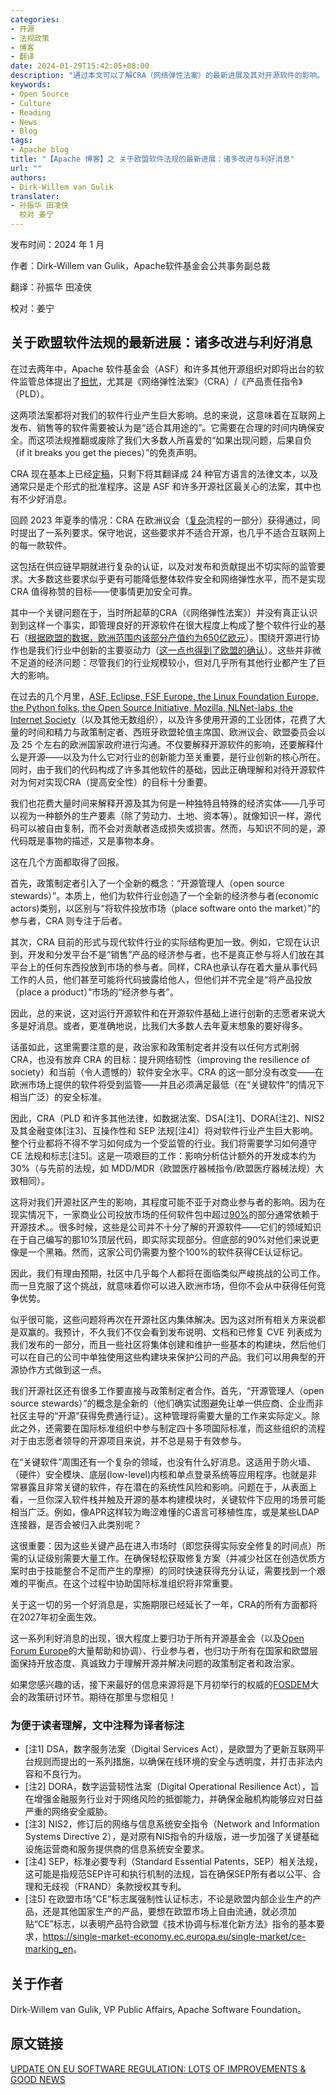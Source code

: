 ```yaml
---
categories:
- 开源
- 法规政策
- 博客
- 翻译
date: 2024-01-29T15:42:05+08:00
description: "通过本文可以了解CRA（网络弹性法案）的最新进展及其对开源软件的影响。"
keywords:
- Open Source
- Culture
- Reading
- News
- Blog
tags:
- Apache blog
title: "【Apache 博客】之 关于欧盟软件法规的最新进展：诸多改进与利好消息"
url: ""
authors:
- Dirk-Willem van Gulik
translater:
- 孙振华 田凌侠 
  校对 姜宁
---
```


发布时间：2024 年 1 月

作者：Dirk-Willem van Gulik，Apache软件基金会公共事务副总裁

翻译：孙振华 田凌侠

校对：姜宁

## 关于欧盟软件法规的最新进展：诸多改进与利好消息

在过去两年中，Apache 软件基金会（ASF）和许多其他开源组织对即将出台的软件监管总体提出了[担忧](https://news.apache.org/foundation/entry/save-open-source-the-impending-tragedy-of-the-cyber-resilience-act)，尤其是《网络弹性法案》（CRA）/《产品责任指令》（PLD）。

这两项法案都将对我们的软件行业产生巨大影响。总的来说，这意味着在互联网上发布、销售等的软件需要被认为是“适合其用途的”。它需要在合理的时间内确保安全。而这项法规推翻或废除了我们大多数人所喜爱的“如果出现问题，后果自负（if it breaks you get the pieces）”的免责声明。

CRA 现在基本上已经[定稿](https://openforumeurope.org/eu-cyber-resilience-act-takes-a-leap-forward/)，只剩下将其翻译成 24 种官方语言的法律文本，以及通常只是走个形式的批准程序。这是 ASF 和许多开源社区最关心的法案，其中也有不少好消息。

回顾 2023 年夏季的情况：CRA 在欧洲议会（[复杂](https://openforumeurope.org/eu-cyber-resilience-act-takes-a-leap-forward/)流程的一部分）获得通过，同时提出了一系列要求。保守地说，这些要求并不适合开源，也几乎不适合互联网上的每一款软件。

这包括在供应链早期就进行复杂的认证，以及对发布和贡献提出不切实际的监管要求。大多数这些要求似乎更有可能降低整体软件安全和网络弹性水平，而不是实现 CRA 值得称赞的目标——使事情更加安全可靠。

其中一个关键问题在于，当时所起草的CRA（《网络弹性法案》）并没有真正认识到到这样一个事实，即管理良好的开源软件在很大程度上构成了整个软件行业的基石（[根据欧盟的数据，欧洲范围内该部分产值约为650亿欧元](https://blog.opensource.org/the-ultimate-list-of-reactions-to-the-cyber-resilience-act/)）。围绕开源进行协作也是我们行业中创新的主要驱动力（[这一点也得到了欧盟的确认](https://commission.europa.eu/about-european-commission/departments-and-executive-agencies/digital-services/open-source-software-strategy_en)）。这些并非微不足道的经济问题：尽管我们的行业规模较小，但对几乎所有其他行业都产生了巨大的影响。

在过去的几个月里，[ASF, Eclipse, FSF Europe, the Linux Foundation Europe, the Python folks, the Open Source Initiative, Mozilla, NLNet-labs, the Internet Society](https://blog.opensource.org/the-ultimate-list-of-reactions-to-the-cyber-resilience-act/)（以及其他无数组织），以及许多使用开源的工业团体，花费了大量的时间和精力与政策制定者、西班牙欧盟轮值主席国、欧洲议会、欧盟委员会以及 25 个左右的欧洲国家政府进行沟通。不仅要解释开源软件的影响，还要解释什么是开源——以及为什么它对行业的创新能力至关重要，是行业创新的核心所在。同时，由于我们的代码构成了许多其他软件的基础，因此正确理解和对待开源软件对为何对实现CRA（提高安全性）的目标十分重要。

我们也花费大量时间来解释开源及其为何是一种独特且特殊的经济实体——几乎可以视为一种额外的生产要素（除了劳动力、土地、资本等）。就像知识一样，源代码可以被自由复制，而不会对贡献者造成损失或损害。然而，与知识不同的是，源代码既是事物的描述，又是事物本身。

这在几个方面都取得了回报。

首先，政策制定者引入了一个全新的概念：“开源管理人（open source stewards）”。本质上，他们为软件行业创造了一个全新的经济参与者(economic actors)类别，以区别与“将软件投放市场（place software onto the market）”的参与者，CRA 则专注于后者。

其次，CRA 目前的形式与现代软件行业的实际结构更加一致。例如，它现在认识到，开发和分发平台不是“销售”产品的经济参与者，也不是真正参与将人们放在其平台上的任何东西投放到市场的参与者。同样，CRA也承认存在着大量从事代码工作的人员，他们甚至可能将代码披露给他人，但他们并不完全是“将产品投放（place a product）”市场的“经济参与者”。

因此，总的来说，这对运行开源软件和在开源软件基础上进行创新的志愿者来说大多是好消息。或者，更准确地说，比我们大多数人去年夏末想象的要好得多。

话虽如此，这里需要注意的是，政治家和政策制定者并没有以任何方式削弱 CRA，也没有放弃 CRA 的目标：提升网络韧性（improving the resilience of society）和当前（令人遗憾的）软件安全水平。CRA 的这一部分没有改变——在欧洲市场上提供的软件将受到监管——并且必须满足最低（在“关键软件”的情况下相当广泛）的安全标准。

因此，CRA（PLD 和许多其他法律，如数据法案、DSA[注1]、DORA[注2]、NIS2及其金融变体[注3]、互操作性和 SEP 法规[注4]）将对软件行业产生巨大影响。整个行业都将不得不学习如何成为一个受监管的行业。我们将需要学习如何遵守 CE 法规和标志[注5]。这是一项艰巨的工作：影响分析估计额外的开发成本约为 30%（与先前的法规，如 MDD/MDR（欧盟医疗器械指令/欧盟医疗器械法规）大致相同）。

这将对我们开源社区产生的影响，其程度可能不亚于对商业参与者的影响。因为在现实情况下，一家商业公司投放市场的任何软件包中超过[90%](https://www.synopsys.com/content/dam/synopsys/sig-assets/reports/rep-ossra-2022.pdf)的部分通常依赖于开源技术。。很多时候，这些是公司并不十分了解的开源软件——它们的领域知识在于自己编写的那10%顶层代码，即实际实现部分。但底部的90%对他们来说更像是一个黑箱。然而，这家公司仍需要为整个100%的软件获得CE认证标记。

因此，我们有理由预期，社区中几乎每个人都将在面临类似严峻挑战的公司工作。而一旦克服了这个挑战，就意味着你可以进入欧洲市场，但你不会从中获得任何竞争优势。

似乎很可能，这些问题将再次在开源社区内集体解决。因为这对所有相关方来说都是双赢的。我预计，不久我们不仅会看到发布说明、文档和已修复 CVE 列表成为我们发布的一部分，而且一些社区将集体创建和维护一些基本的构建块，然后他们可以在自己的公司中单独使用这些构建块来保护公司的产品。我们可以用典型的开源协作方式做到这一点。

我们开源社区还有很多工作要直接与政策制定者合作。首先，“开源管理人（open source stewards）”的概念是全新的（他们确实试图避免让单一供应商、企业而非社区主导的“开源”获得免费通行证）。这种管理将需要大量的工作来实际定义。除此之外，还需要在国际标准组织中参与制定四十多项国际标准，而这些组织的流程对于由志愿者领导的开源项目来说，并不总是易于有效参与。

在“关键软件”周围还有一个复杂的领域，也没有什么好消息。这适用于防火墙、（硬件）安全模块、底层(low-level)内核和单点登录系统等应用程序。也就是非常暴露且非常关键的软件，存在潜在的系统性风险和影响。问题在于，从表面上看，一旦你深入软件栈并触及开源的基本构建模块时，关键软件下应用的场景可能相当广泛。例如，像APR这样较为晦涩难懂的C语言可移植性库，或是某些LDAP连接器，是否会被归入此类别呢？

这很重要：因为这些关键产品在进入市场时（即您获得实际安全修复的时间点）所需的认证级别需要大量工作。在确保轻松获取修复方案（并减少社区在创造优质方案时由于技能整合不足而产生的摩擦）的同时快速获得充分认证，需要找到一个艰难的平衡点。在这个过程中协助国际标准组织将非常重要。

关于这一切的另一个好消息是，实施期限已经延长了一年，CRA的所有方面都将在2027年初全面生效。

这一系列利好消息的出现，很大程度上要归功于所有开源基金会（以及[Open Forum Europe](https://openforumeurope.org/eu-cyber-resilience-act-takes-a-leap-forward/)的大量帮助和协调）、行业参与者，也归功于所有在国家和欧盟层面保持开放态度、真诚致力于理解开源并解决问题的政策制定者和政治家。

如果您感兴趣的话，接下来最好的信息来源将是下月初举行的权威的[FOSDEM](https://fosdem.org/2024/)大会的政策研讨环节。期待在那里与您相见！

### 为便于读者理解，文中注释为译者标注

* [注1] DSA，数字服务法案（Digital Services Act），是欧盟为了更新互联网平台规则而提出的一系列措施，以确保在线环境的安全与透明度，并打击非法内容和不良行为。
* [注2] DORA，数字运营韧性法案（Digital Operational Resilience Act），旨在增强金融服务行业对于网络风险的抵御能力，并确保金融机构能够应对日益严重的网络安全威胁。
* [注3] NIS2，修订后的网络与信息系统安全指令（Network and Information Systems Directive 2），是对原有NIS指令的升级版，进一步加强了关键基础设施运营商和服务提供商的信息系统安全要求。
* [注4] SEP，标准必要专利（Standard Essential Patents，SEP）相关法规，这可能是指规范SEP许可和执行机制的法规，旨在确保SEP所有者以公平、合理和无歧视（FRAND）条款授权其专利。
* [注5] 在欧盟市场“CE”标志属强制性认证标志，不论是欧盟内部企业生产的产品，还是其他国家生产的产品，要想在欧盟市场上自由流通，就必须加贴“CE”标志，以表明产品符合欧盟《技术协调与标准化新方法》指令的基本要求，<https://single-market-economy.ec.europa.eu/single-market/ce-marking_en>。

## 关于作者

Dirk-Willem van Gulik, VP Public Affairs, Apache Software Foundation。

## 原文链接

[UPDATE ON EU SOFTWARE REGULATION: LOTS OF IMPROVEMENTS & GOOD NEWS](https://news.apache.org/foundation/entry/update-on-eu-software-regulation-lots-of-improvements-good-news)
